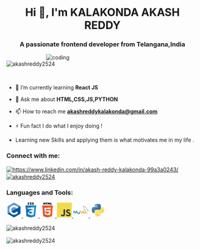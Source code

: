 
<h1 align="center">Hi 👋, I'm KALAKONDA AKASH REDDY</h1>
<h3 align="center">A passionate frontend developer from Telangana,India</h3>
<img align="right" alt="coding" width="400"src="https://camo.githubusercontent.com/34e862d9def27d69ab19996e862d6571a6d8bd7aa4d1a17bb07ba4fc0a0752e0/68747470733a2f2f6861636b2e636f64696e67626c6f636b732e636f6d2f5f6e7578742f696d672f6d61696e6769662e313634363032312e676966">

<p align="left"> <img src="https://komarev.com/ghpvc/?username=akashreddy2524&label=Profile%20views&color=0e75b6&style=flat" alt="akashreddy2524" /> </p>

<p align="left"> <a href="https://twitter.com/" target="blank"><img src="https://img.shields.io/twitter/follow/?logo=twitter&style=for-the-badge" alt="" /></a> </p>

- 🌱 I’m currently learning **React JS**

- 💬 Ask me about **HTML,CSS,JS,PYTHON**

- 📫 How to reach me **akashreddykalakonda@gmail.com**
- ⚡ Fun fact I do what I enjoy doing !
- Learning new Skills and applying them is what motivates me in my life .

<h3 align="left">Connect with me:</h3>
<p align="left">
<a href="akash-reddy-kalakonda" target="blank"><img align="center" src="https://raw.githubusercontent.com/rahuldkjain/github-profile-readme-generator/master/src/images/icons/Social/linked-in-alt.svg" alt="https://www.linkedin.com/in/akash-reddy-kalakonda-99a3a0243/" height="30" width="40" /></a>
<a href="https://instagram.com/akashreddy2524" target="blank"><img align="center" src="https://raw.githubusercontent.com/rahuldkjain/github-profile-readme-generator/master/src/images/icons/Social/instagram.svg" alt="akashreddy2524" height="30" width="40" /></a>
</p>

<h3 align="left">Languages and Tools:</h3>
<p align="left"> <a href="https://www.cprogramming.com/" target="_blank" rel="noreferrer"> <img src="https://raw.githubusercontent.com/devicons/devicon/master/icons/c/c-original.svg" alt="c" width="40" height="40"/> </a> <a href="https://www.w3schools.com/css/" target="_blank" rel="noreferrer"> <img src="https://raw.githubusercontent.com/devicons/devicon/master/icons/css3/css3-original-wordmark.svg" alt="css3" width="40" height="40"/> </a> <a href="https://www.w3.org/html/" target="_blank" rel="noreferrer"> <img src="https://raw.githubusercontent.com/devicons/devicon/master/icons/html5/html5-original-wordmark.svg" alt="html5" width="40" height="40"/> </a> <a href="https://developer.mozilla.org/en-US/docs/Web/JavaScript" target="_blank" rel="noreferrer"> <img src="https://raw.githubusercontent.com/devicons/devicon/master/icons/javascript/javascript-original.svg" alt="javascript" width="40" height="40"/> </a> <a href="https://www.mysql.com/" target="_blank" rel="noreferrer"> <img src="https://raw.githubusercontent.com/devicons/devicon/master/icons/mysql/mysql-original-wordmark.svg" alt="mysql" width="40" height="40"/> </a> <a href="https://www.python.org" target="_blank" rel="noreferrer"> <img src="https://raw.githubusercontent.com/devicons/devicon/master/icons/python/python-original.svg" alt="python" width="40" height="40"/> </a> </p>

<p><img align="center" src="https://github-readme-stats.vercel.app/api/top-langs?username=akashreddy2524&show_icons=true&locale=en&layout=compact" alt="akashreddy2524" /></p>

<p><img align="center" src="https://github-readme-streak-stats.herokuapp.com/?user=akashreddy2524&" alt="akashreddy2524" /></p>



